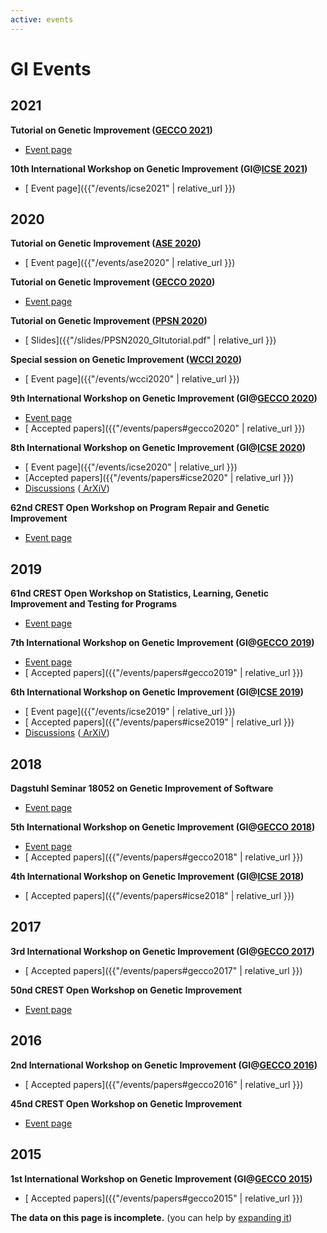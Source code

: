 ```yaml
---
active: events
---
```


<style>
p {
  margin-block-start: 1em;
  margin-block-end: 0em;
}
</style>

# GI Events

## 2021

**Tutorial on Genetic Improvement ([GECCO 2021](https://gecco-2021.sigevo.org/))**
- [<i class="fa fa-external-link-alt"></i> Event page](https://gecco-2021.sigevo.org/Tutorials#id_Genetic%20improvement:%20Taking%20real-world%20source%20code%20and%20improving%20it%20using%20computational%20search%20methods.)

**10th International Workshop on Genetic Improvement (GI@[ICSE 2021](https://conf.researchr.org/home/icse-2021))**
- [<i class="fa fa-link"></i> Event page]({{"/events/icse2021" | relative_url }})

## 2020

**Tutorial on Genetic Improvement ([ASE 2020](https://conf.researchr.org/home/ase-2020))**
- [<i class="fa fa-link"></i> Event page]({{"/events/ase2020" | relative_url }})

**Tutorial on Genetic Improvement ([GECCO 2020](https://gecco-2020.sigevo.org/))**
- [<i class="fa fa-external-link-alt"></i> Event page](https://gecco-2020.sigevo.org/index.html/Tutorials#id_Genetic%20improvement:%20Taking%20real-world%20source%20code%20and%20improving%20it%20using%20genetic%20programming.)

**Tutorial on Genetic Improvement ([PPSN 2020](https://ppsn2020.liacs.leidenuniv.nl))**
- [<i class="fa fa-file-pdf"></i> Slides]({{"/slides/PPSN2020_GItutorial.pdf" | relative_url }})

**Special session on Genetic Improvement ([WCCI 2020](https://wcci2020.org/))**
- [<i class="fa fa-link"></i> Event page]({{"/events/wcci2020" | relative_url }})

**9th International Workshop on Genetic Improvement (GI@[GECCO 2020](https://gecco-2020.sigevo.org/))**
- [<i class="fa fa-external-link-alt"></i> Event page](https://gi-gecco-20.gi-workshops.org/)
- [<i class="fa fa-link"></i> Accepted papers]({{"/events/papers#gecco2020" | relative_url }})

**8th International Workshop on Genetic Improvement (GI@[ICSE 2020](https://conf.researchr.org/home/icse-2020))**
- [<i class="fa fa-link"></i> Event page]({{"/events/icse2020" | relative_url }})
- [<i class="fa fa-link"></i>Accepted papers]({{"/events/papers#icse2020" | relative_url }})
- [<i class="ai ai-doi"></i> Discussions](https://doi.org/10.1145/3417564.3417575) ([<i class="ai ai-arxiv"></i> ArXiV](https://arxiv.org/abs/2007.15987))

**62nd CREST Open Workshop on Program Repair and Genetic Improvement**
- [<i class="fa fa-external-link-alt"></i> Event page](http://crest.cs.ucl.ac.uk/cow/62/)

## 2019

**61nd CREST Open Workshop on Statistics, Learning, Genetic Improvement and Testing for Programs**
- [<i class="fa fa-external-link-alt"></i> Event page](http://crest.cs.ucl.ac.uk/cow/61/)

**7th International Workshop on Genetic Improvement (GI@[GECCO 2019](https://gecco-2019.sigevo.org/index.html/HomePage))**
- [<i class="fa fa-external-link-alt"></i> Event page](https://workshop07.gi-workshops.org/)
- [<i class="fa fa-link"></i> Accepted papers]({{"/events/papers#gecco2019" | relative_url }})

**6th International Workshop on Genetic Improvement (GI@[ICSE 2019](https://2019.icse-conferences.org/))**
- [<i class="fa fa-link"></i> Event page]({{"/events/icse2019" | relative_url }})
- [<i class="fa fa-link"></i> Accepted papers]({{"/events/papers#icse2019" | relative_url }})
- [<i class="ai ai-doi"></i> Discussions](https://doi.org/10.1145/3356773.3356801) ([<i class="ai ai-arxiv"></i> ArXiV](http://arxiv.org/abs/1907.03773))

## 2018

**Dagstuhl Seminar 18052 on Genetic Improvement of Software**
- [<i class="fa fa-external-link-alt"></i> Event page](https://www.dagstuhl.de/en/program/calendar/semhp/?semnr=18052)

**5th International Workshop on Genetic Improvement (GI@[GECCO 2018](http://gecco-2018.sigevo.org/index.html/tiki-index.html))**
- [<i class="fa fa-external-link-alt"></i> Event page](http://www.cs.stir.ac.uk/events/gecco-gi-2018)
- [<i class="fa fa-link"></i> Accepted papers]({{"/events/papers#gecco2018" | relative_url }})

**4th International Workshop on Genetic Improvement (GI@[ICSE 2018](https://www.icse2018.org))**
- [<i class="fa fa-link"></i> Accepted papers]({{"/events/papers#icse2018" | relative_url }})

## 2017

**3rd International Workshop on Genetic Improvement (GI@[GECCO 2017](http://gecco-2017.sigevo.org))**
- [<i class="fa fa-link"></i> Accepted papers]({{"/events/papers#gecco2017" | relative_url }})

**50nd CREST Open Workshop on Genetic Improvement**
- [<i class="fa fa-external-link-alt"></i> Event page](http://crest.cs.ucl.ac.uk/cow/50/)

## 2016

**2nd International Workshop on Genetic Improvement (GI@[GECCO 2016](http://gecco-2016.sigevo.org))**
- [<i class="fa fa-link"></i> Accepted papers]({{"/events/papers#gecco2016" | relative_url }})

**45nd CREST Open Workshop on Genetic Improvement**
- [<i class="fa fa-external-link-alt"></i> Event page](http://crest.cs.ucl.ac.uk/cow/45/)

## 2015

**1st International Workshop on Genetic Improvement (GI@[GECCO 2015](http://www.sigevo.org/gecco-2015))**
- [<i class="fa fa-link"></i> Accepted papers]({{"/events/papers#gecco2015" | relative_url }})


<div class="alert alert-info" role="alert">
  <b>The data on this page is incomplete.</b> (you can help by <a href="{{ "/community/contribute" | relative_url }}">expanding it</a>)
</div>
